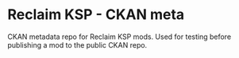 # Reclaim KSP - CKAN meta

CKAN metadata repo for Reclaim KSP mods. Used for testing before publishing a mod to the public CKAN repo.